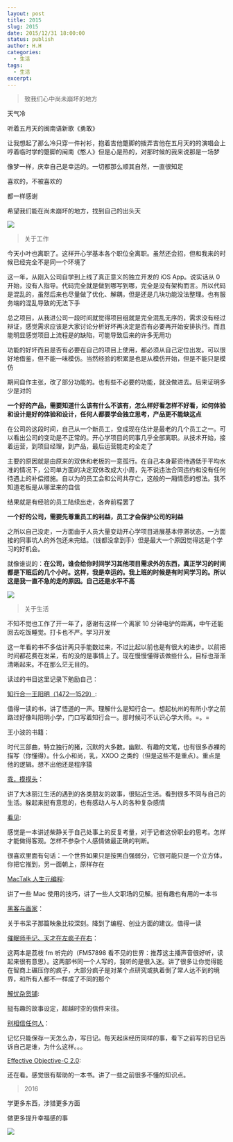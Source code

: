 ```yaml
---
layout: post
title: 2015
slug: 2015
date: 2015/12/31 18:00:00
status: publish
author: H.H
categories:
  - 生活
tags:
  - 生活
excerpt: 
---
```


> 致我们心中尚未崩坏的地方

天气冷

听着五月天的闽南语新歌《勇敢》

让我想起了那么冷只穿一件衬衫，抱着吉他蹩脚的拨弄吉他在五月天的的演唱会上  
哼着临时学的蹩脚的闽南《憨人》但是心是热的，对那时候的我来说那是一场梦

像梦一样，庆幸自己是幸运的。一切都那么顺其自然，一直很知足

喜欢的，不被喜欢的

都一样感谢

希望我们能在尚未崩坏的地方，找到自己的出头天

![](../../media/IMG_0188_meitu_1.jpg)

> 关于工作

今天小叶也离职了。这样开心学基本各个职位全离职。虽然还会招，但和我来的时候已经完全不是同一个环境了

这一年，从刚入公司自学到上线了真正意义的独立开发的 iOS App。说实话从 0 开始，没有人指导。代码完全就是做到哪写到哪，完全是没有架构而言。所以代码是混乱的，虽然后来也尽量做了优化、解耦，但是还是几块功能没法整理。也有服务端的混乱导致的无法下手

总之项目，从我进公司一段时间就觉得项目组就是完全混乱无序的，需求没有经过辩证，感觉需求应该是大家讨论分析好坏再决定是否有必要再开始安排执行。而且能明显感觉项目上流程是的缺陷，可能导致后来的许多无用功

功能的好坏而且是否有必要在自己的项目上使用，都必须从自己定位出发。可以很好地借鉴，但不能一味模仿。当然经验的积累是也是从模仿开始，但是不能只是模仿

期间自作主张，改了部分功能的。也有些不必要的功能，就没做进去。后来证明多少是对的

**一个好的产品，需要知道什么该有什么不该有，怎么样好看怎样不好看，如何体验和设计是好的体验和设计，任何人都要学会独立思考，产品更不能缺这点**

在公司的这段时间，自己从一个新员工，变成现在估计是最老的几个员工之一。可以看出公司的变动是不正常的。开心学项目的同事几乎全部离职。从技术开始，接着运营，到项目经理，到产品，最后运营能走的全走了

主要的原因就是由原来的双休和老板的一意孤行。在自己本身薪资待遇低于平均水准的情况下，公司单方面的决定双休改成大小周，先不说违法合同违约和没有任何待遇上的补偿措施。自以为的员工会和公司共存亡，这般的一厢情愿的想法。我不知道老板是从哪里来的自信

结果就是有经验的员工陆续出走，各奔前程罢了

**一个好的公司，需要先尊重员工的利益，员工才会保护公司的利益**

之所以自己没走，一方面由于人员大量变动开心学项目进展基本停滞状态。一方面接的同事坑人的外包还未完结。（钱都没拿到手）但是最大一个原因觉得这是个学习的好机会。

就像谁说的：**在公司，谁会给你时间学习其他项目需求外的东西，真正学习的时间都是下班后的几个小时。这样，我是幸运的。我上班的时候是有时间学习的。所以这是我一直不急的走的原因。自己还是水平不高**

![](../../media/B1D3A0C7-4E7D-4CE0-8CD0-EA2B9580123C_meitu_2.jpg)

> 关于生活

不知不觉也工作了开一年了，感谢有这样一个离家 10 分钟电驴的距离，中午还能回去吃饭睡觉。打卡也不严。学习开发

这一年看的书不多估计两只手能数过来，不过比起以前也是有很大的进步。以前把时间都花费在发呆，有的没的是事情上了。现在慢慢懂得该做些什么，目标也渐渐清晰起来。不在那么茫无目的。

读过的书目这里记录下勉励自己：

[知行合一王阳明（1472—1529）](http://book.douban.com/subject/25911978/):

值得一读的书，讲了悟道的一声。理解什么是知行合一。想起杭州的有所小学之前路过好像叫阳明小学，门口写着知行合一。那时候可不认识心学大师。=。=

王小波的书籍：

时代三部曲，特立独行的猪，沉默的大多数。幽默、有趣的文笔，也有很多赤裸的描写（你懂得）。什么小和尚，乳，XXOO 之类的（但是这些不是重点）。重点是他的逻辑。想不出他还是程序猿

[乖，摸摸头](http://book.douban.com/subject/25984204/)：

讲了大冰丽江生活的遇到的各类朋友的故事，很贴近生活。看到很多不同与自己的生活。躲起来挺有意思的，也有感动人与人的各种复杂感情

[看见](http://book.douban.com/subject/20427187/):

感觉是一本讲述柴静关于自己处事上的反复考量，对于记者这份职业的思考。怎样才能做得客观。怎样不参杂个人感情做最正确的判断。

很喜欢里面有句话：一个世界如果只是按黑白强弱分，它很可能只是一个立方体，你把它推到，另一面朝上，原样存在

[MacTalk 人生元编程](http://book.douban.com/subject/25826578/):

讲了一些 Mac 使用的技巧，讲了一些人文职场的见解。挺有趣也有用的一本书

[黑客与画家](http://book.douban.com/subject/25724948/)：

关于书呆子那篇映象比较深刻。降到了编程、创业方面的建议。值得一读

[催眠师手记、天才在左疯子在右](http://book.douban.com/subject/4242172/)：

这两本是荔枝 fm 听完的（FM57898 看不见的世界：推荐这主播声音很好听，读起来很有意思）。这两部书同一个人写的，我听的是很入迷。讲了很多让你觉得能在智商上碾压你的疯子，大部分疯子是对某个点研究或执着倒了常人达不到的境界，和所有人都不一样成了不同的那个

[解忧杂货铺](http://book.douban.com/subject/25862578/):

挺有趣的故事设定，超越时空的信件来往。

[别相信任何人](http://book.douban.com/subject/6832303/)：

记忆只能保存一天怎么办，写日记。每天起床经历同样的事，看下之前写的日记告诉自己是谁，为什么这样。。。

[Effective Objective-C 2.0](http://book.douban.com/subject/25829244/):

还在看。感觉很有帮助的一本书。讲了一些之前很多不懂的知识点。

> 2016

学更多东西，涉猎更多方面

做更多提升幸福感的事

![](../../media/IMG_0278_meitu_2.jpg)

